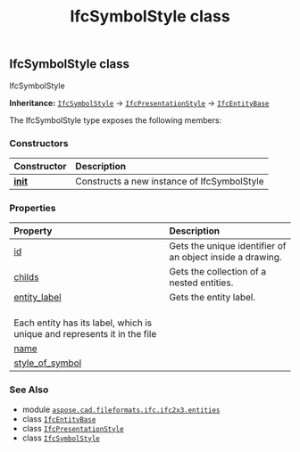 ﻿---
title: IfcSymbolStyle class
second_title: Aspose.CAD for Python via .NET API References
description: 
type: docs
weight: 5890
url: /python-net/aspose.cad.fileformats.ifc.ifc2x3.entities/ifcsymbolstyle/
is_root: false
---

## IfcSymbolStyle class

IfcSymbolStyle



**Inheritance:** [`IfcSymbolStyle`](/cad/python-net/aspose.cad.fileformats.ifc.ifc2x3.entities/ifcsymbolstyle) → 
[`IfcPresentationStyle`](/cad/python-net/aspose.cad.fileformats.ifc.ifc2x3.entities/ifcpresentationstyle) → 
[`IfcEntityBase`](/cad/python-net/aspose.cad.fileformats.ifc/ifcentitybase)



The IfcSymbolStyle type exposes the following members:

### Constructors
| Constructor | Description |
| :- | :- |
| [__init__](/cad/python-net/aspose.cad.fileformats.ifc.ifc2x3.entities/ifcsymbolstyle/__init__/#) | Constructs a new instance of IfcSymbolStyle |


### Properties
| Property | Description |
| :- | :- |
| [id](/cad/python-net/aspose.cad.fileformats.ifc.ifc2x3.entities/ifcsymbolstyle/id) | Gets the unique identifier of an object inside a drawing. |
| [childs](/cad/python-net/aspose.cad.fileformats.ifc.ifc2x3.entities/ifcsymbolstyle/childs) | Gets the collection of a nested entities. |
| [entity_label](/cad/python-net/aspose.cad.fileformats.ifc.ifc2x3.entities/ifcsymbolstyle/entity_label) | Gets the entity label.<br/>Each entity has its label, which is unique and represents it in the file |
| [name](/cad/python-net/aspose.cad.fileformats.ifc.ifc2x3.entities/ifcsymbolstyle/name) |  |
| [style_of_symbol](/cad/python-net/aspose.cad.fileformats.ifc.ifc2x3.entities/ifcsymbolstyle/style_of_symbol) |  |



### See Also
* module [`aspose.cad.fileformats.ifc.ifc2x3.entities`](..)
* class [`IfcEntityBase`](/cad/python-net/aspose.cad.fileformats.ifc/ifcentitybase)
* class [`IfcPresentationStyle`](/cad/python-net/aspose.cad.fileformats.ifc.ifc2x3.entities/ifcpresentationstyle)
* class [`IfcSymbolStyle`](/cad/python-net/aspose.cad.fileformats.ifc.ifc2x3.entities/ifcsymbolstyle)
